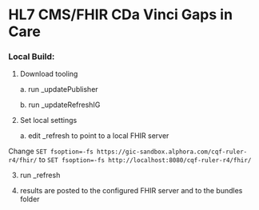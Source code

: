# HL7 CMS/FHIR CDa Vinci Gaps in Care

### Local Build:
1. Download tooling

   a.  run _updatePublisher

   b.  run _updateRefreshIG

2.  Set local settings

    a.  edit _refresh to point to a local FHIR server

Change `SET fsoption=-fs https://gic-sandbox.alphora.com/cqf-ruler-r4/fhir/`
to   `SET fsoption=-fs http://localhost:8080/cqf-ruler-r4/fhir/`

3.  run _refresh

4. results are posted to the configured FHIR server and to the bundles folder
